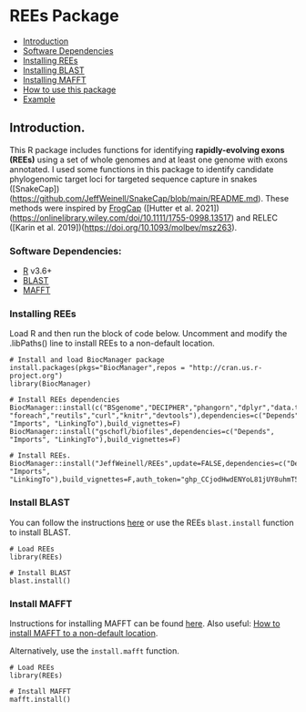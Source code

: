 # REEs Package

 - [Introduction](#Introduction)
 - [Software Dependencies](#Dependencies)
 - [Installing REEs](#InstallingREEs)
 - [Installing BLAST](#InstallingBLAST)
 - [Installing MAFFT](#InstallingMAFFT)
 - [How to use this package](#HowTo)
 - [Example](#Example)

<a name="Introduction"></a>
## Introduction.
This R package includes functions for identifying **rapidly-evolving exons (REEs)** using a set of whole genomes and at least one genome with exons annotated. I used some functions in this package to identify candidate phylogenomic target loci for targeted sequence capture in snakes ([SnakeCap])(https://github.com/JeffWeinell/SnakeCap/blob/main/README.md). These methods were inspired by [FrogCap](https://frogcap.com/) ([Hutter et al. 2021])(https://onlinelibrary.wiley.com/doi/10.1111/1755-0998.13517) and RELEC ([Karin et al. 2019])(https://doi.org/10.1093/molbev/msz263).

<!--
The reasons for publishing these methods as an R package include (1) having a reproducible and citable pipeline for projects that use the SnakeCap probe set, and (2) to provide a method for researchers to select a set of loci for their phylogenomic studies.
-->

<a name="Dependencies"></a>
### Software Dependencies:
  - [R](https://www.r-project.org/) v3.6+
  - [BLAST](https://ftp.ncbi.nlm.nih.gov/blast/executables/blast+/LATEST/)
  - [MAFFT](https://mafft.cbrc.jp/alignment/software/)

<a name="InstallingREEs"></a>
### Installing REEs

Load R and then run the block of code below. Uncomment and modify the .libPaths() line to install REEs to a non-default location.
```
# Install and load BiocManager package
install.packages(pkgs="BiocManager",repos = "http://cran.us.r-project.org")
library(BiocManager)

# Install REEs dependencies
BiocManager::install(c("BSgenome","DECIPHER","phangorn","dplyr","data.table", "foreach","reutils","curl","knitr","devtools"),dependencies=c("Depends", "Imports", "LinkingTo"),build_vignettes=F)
BiocManager::install("gschofl/biofiles",dependencies=c("Depends", "Imports", "LinkingTo"),build_vignettes=F)

# Install REEs.
BiocManager::install("JeffWeinell/REEs",update=FALSE,dependencies=c("Depends", "Imports", "LinkingTo"),build_vignettes=F,auth_token="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")
```

<a name="InstallingBLAST"></a>
### Install BLAST

You can follow the instructions [here](https://www.ncbi.nlm.nih.gov/books/NBK279671/) or use the REEs ```blast.install``` function to install BLAST.

```
# Load REEs
library(REEs)

# Install BLAST
blast.install()
```

<a name="InstallingMAFFT"></a>
### Install MAFFT

Instructions for installing MAFFT can be found [here](https://mafft.cbrc.jp/alignment/software/).
Also useful: [How to install MAFFT to a non-default location](https://mafft.cbrc.jp/alignment/software/installation_without_root.html).

Alternatively, use the ```install.mafft``` function.
```
# Load REEs
library(REEs)

# Install MAFFT
mafft.install()
```




